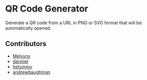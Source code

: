 # QR Code Generator

Generate a QR code from a URL in PNG or SVG format that will be automatically opened.

## Contributors

- [Melvynx](https://github.com/melvynx)
- [darmiel](https://github.com/darmiel)
- [hetommy](https://github.com/hetommy)
- [andrewbaughman](https://github.com/andrewbaughman)